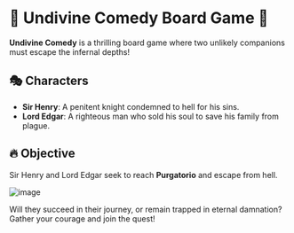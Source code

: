 # 👹 Undivine Comedy Board Game 🎲

**Undivine Comedy** is a thrilling board game where two unlikely companions must escape the infernal depths!

## 🎭 Characters
- **Sir Henry**: A penitent knight condemned to hell for his sins.
- **Lord Edgar**: A righteous man who sold his soul to save his family from plague.

## 🔥 Objective
Sir Henry and Lord Edgar seek to reach **Purgatorio** and escape from hell.

![image](https://github.com/user-attachments/assets/8d44a8bd-8aec-4e98-a227-f908e8590c73)


Will they succeed in their journey, or remain trapped in eternal damnation? Gather your courage and join the quest!
